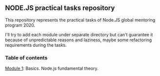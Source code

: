 ## NODE.JS practical tasks repository

This repository represents the practical tasks of Node.JS global mentoring program 2020.

I'll try to add each module under separate directory but can't guarantee it because of unpredictable reasons and laziness, maybe some refactoring requirements during the tasks.

### Table of contents

[Module 1](1):  Basics. Node.js fundamental theory.

[1]: module1